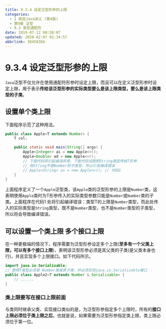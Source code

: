 ```yaml
---
title: 9.3.4 设定泛型形参的上限
categories: 
  - 1 疯狂Java讲义 (第4版)
  - 第9章 泛型
  - 9.3 类型通配符
date: 2019-07-12 00:58:07
updated: 2020-02-07 01:34:57
abbrlink: 384503bb
---
```

# 9.3.4 设定泛型形参的上限
`Java`泛型不仅允许在使用通配符形参时设定上限，而且可以在定义泛型形参时设定上限，用于表示**传给该泛型形参的实际类型要么是该上限类型，要么是该上限类型的子类**。
## 设置单个类上限
下面程序示范了这种用法。
```java
public class Apple<T extends Number> {
    T col;

    public static void main(String[] args) {
        Apple<Integer> ai = new Apple<>();
        Apple<Double> ad = new Apple<>();
        // 下面代码将引起编译异常，下面代码试图把String类型传给T形参
        // 但String不是Number的子类型，所以引发编译错误
        // Apple<String> as = new Apple<>(); // 代码1
    }
}
```
上面程序定义了一个`Apple`泛型类，该`Apple`类的泛型形参的上限是`Number`类，这表明使用`Apple`类时为T形参传入的实际类型参数只能是`Number`或`Number`类的子类。上面程序在代码1 处将引起编译错误：类型T的上限是`Number`类型，而此处传入的实际类型是`String`类型，既不是`Number`类型，也不是`Number`类型的子类型，所以将会导致编译错误。
## 可以设置一个类上限 多个接口上限
在一种更极端的情况下，程序需要为泛型形参设定多个上限(**至多有一个父类上限，可以有多个接口上限**)，表明该泛型形参必须是其父类的子类(是父类本身也行)，并且实现多个上限接口。如下代码所示。
```java
import java.io.Serializable;
// 表明T类型必须是 Number类或其子类，并必须实现java.io.Serializable接口
public class Apple2<T extends Number & Serializable> {
    // ......
}
```
### 类上限要写在接口上限前面
与类同时继承父类、实现接口类似的是，为泛型形参指定多个上限时，所有的**接口上限必须位于类上限之后**。也就是说，如果需要为泛型形参指定类上限，类上限必须位于第一位。
